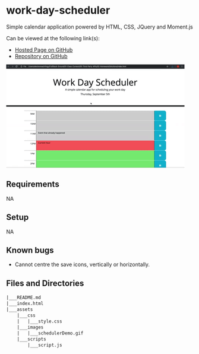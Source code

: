 # work-day-scheduler
Simple calendar application powered by HTML, CSS, JQuery and Moment.js

Can be viewed at the following link(s):
- [Hosted Page on GitHub](https://jayarghargh.github.io/work-day-scheduler/)
- [Repository on GitHub](https://github.com/JayArghArgh/work-day-scheduler)

![Screenshot of project site](assets/images/schedulerDemo.gif "Scheduler Site")

## Requirements
NA

## Setup
NA

## Known bugs
- Cannot centre the save icons, vertically or horizontally.

## Files and Directories

```
|___README.md
|___index.html
|___assets
    |___css
    |   |___style.css
    |___images
    |   |___schedulerDemo.gif
    |___scripts
        |___script.js
```